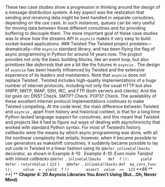 These two case studies show a progression in thinking around the design of a message distribution system. A key aspect was the realization that sending and receiving data might be best handled in separate coroutines, depending on the use case. In such instances, queues can be very useful for moving data between those different coroutines and for providing buffering to decouple them. The more important goal of these case studies was to show how the streams API in `asyncio`  makes it very easy to build socket-based applications. ### Twisted
 The  Twisted  project predates—dramatically—the  `asyncio`  standard library, and has been flying the flag of async programming in Python for around 14 years now. The project provides not only the basic building blocks, like an event loop, but also primitives like  *deferreds*  that are a bit like the futures in  `asyncio` . The design of  `asyncio` has been heavily influenced by Twisted and the extensive experience of its leaders and maintainers. Note that  `asyncio`  does  *not*  replace Twisted . Twisted includes high-quality implementations of a huge number of internet protocols, including not only the usual HTTP but also XMPP, NNTP, IMAP, SSH, IRC, and FTP (both servers and clients). And the list goes on: DNS? Check. SMTP? Check. POP3? Check. The availability of these excellent internet protocol implementations continues to make Twisted compelling. At the code level, the main difference between Twisted and  `asyncio` , apart from history and historical context, is that for a long time Python lacked language support for coroutines, and this meant that Twisted and projects like it had to figure out ways of dealing with asynchronicity that worked with standard Python syntax. For most of Twisted’s history,  *callbacks*  were the means by which async programming was done, with all the nonlinear complexity that entails; however, when it became possible to use generators as makeshift coroutines, it suddenly became possible to lay out code in Twisted in a linear fashion using its  `@defer.inlineCallbacks`  decorator, as shown in  Example 4-10 . *Example 4-10. Even more Twisted with inlined callbacks* `@defer` `.` `inlineCallbacks` `  ` `def` ` ` `f` `():` `    ` `yield` `    ` `defer` `.` `returnValue` `(` `123` `)` `  ` `@defer` `.` `inlineCallbacks` `def` ` ` `my_coro_func` `():` `    ` `value` ` ` `=` ` ` `yield` ` ` `f` `()` `  ` `    ` `assert` ` ` `value` ` ` `==` ` ` `123` **88 ** **| ** **Chapter 4: 20 Asyncio Libraries You Aren’t Using (But…Oh, Never Mind)**